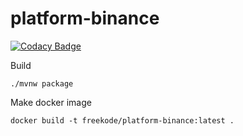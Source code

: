 # platform-binance

[![Codacy Badge](https://app.codacy.com/project/badge/Grade/93d6194daa384ab69e59db1c9d76ad25)](https://www.codacy.com/gh/cryptocurrency-robot/platform-binance/dashboard)

Build
```shell
./mvnw package
```

Make docker image
```shell
docker build -t freekode/platform-binance:latest .
```
